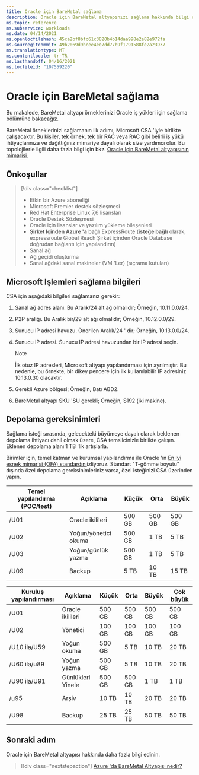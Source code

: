 ```yaml
---
title: Oracle için BareMetal sağlama
description: Oracle için BareMetal altyapınızı sağlama hakkında bilgi edinin.
ms.topic: reference
ms.subservice: workloads
ms.date: 04/14/2021
ms.openlocfilehash: 45ca2bf8bfc61c3820b4b14daa998e2e82e972fa
ms.sourcegitcommit: 49b2069d9bcee4ee7dd77b9f1791588fe2a23937
ms.translationtype: MT
ms.contentlocale: tr-TR
ms.lasthandoff: 04/16/2021
ms.locfileid: "107559220"
---
```

# <a name="provision-baremetal-for-oracle"></a>Oracle için BareMetal sağlama

Bu makalede, BareMetal altyapı örneklerinizi Oracle iş yükleri için sağlama bölümüne bakacağız. 

BareMetal örneklerinizi sağlamanın ilk adımı, Microsoft CSA 'iyle birlikte çalışacaktır. Bu kişiler, tek örnek, tek bir RAC veya RAC gibi belirli iş yükü ihtiyaçlarınıza ve dağıttığınız mimariye dayalı olarak size yardımcı olur. Bu topolojilerle ilgili daha fazla bilgi için bkz. [Oracle Için BareMetal altyapısının mimarisi](oracle-baremetal-architecture.md).

## <a name="prerequisites"></a>Önkoşullar

> [!div class="checklist"]
> * Etkin bir Azure aboneliği
> * Microsoft Premier destek sözleşmesi
> * Red Hat Enterprise Linux 7,6 lisansları
> * Oracle Destek Sözleşmesi 
> * Oracle için lisanslar ve yazılım yükleme bileşenleri
> * **Şirket Içinden Azure 'a** bağlı ExpressRoute (**isteğe bağlı** olarak, expressroute Global Reach Şirket içinden Oracle Database doğrudan bağlantı için yapılandırın)   
> * Sanal ağ
> * Ağ geçidi oluşturma
> * Sanal ağdaki sanal makineler (VM 'Ler) (sıçrama kutuları)

## <a name="information-to-provide-microsoft-operations"></a>Microsoft Işlemleri sağlama bilgileri

CSA için aşağıdaki bilgileri sağlamanız gerekir:

1. Sanal ağ adres alanı. Bu Aralık/24 alt ağ olmalıdır; Örneğin, 10.11.0.0/24.
2. P2P aralığı. Bu Aralık bir/29 alt ağı olmalıdır; Örneğin, 10.12.0.0/29.
3. Sunucu IP adresi havuzu. Önerilen Aralık/24 ' dir; Örneğin, 10.13.0.0/24.
4. Sunucu IP adresi. Sunucu IP adresi havuzundan bir IP adresi seçin.

    > [!Note] 
    > İlk otuz IP adresleri, Microsoft altyapı yapılandırması için ayrılmıştır. Bu nedenle, bu örnekte, bir dikey pencere için ilk kullanılabilir IP adresiniz 10.13.0.30 olacaktır.

5. Gerekli Azure bölgesi; Örneğin, Batı ABD2.
6. BareMetal altyapı SKU 'SU gerekli; Örneğin, S192 (iki makine).

## <a name="storage-requirements"></a>Depolama gereksinimleri

Sağlama isteği sırasında, gelecekteki büyümeye dayalı olarak beklenen depolama ihtiyacı dahil olmak üzere, CSA temsilcinizle birlikte çalışın. Eklenen depolama alanı 1 TB 'lik artışlarla.

Birimler için, temel katman ve kurumsal yapılandırma ile Oracle 'ın [En Iyi esnek mimarisi (OFA) standardını](https://docs.oracle.com/en/database/oracle/oracle-database/19/ladbi/about-the-optimal-flexible-architecture-standard.html#GUID-6619CDB7-9667-426E-8471-5A996707D093)izliyoruz. Standart "T-gömme boyutu" dışında özel depolama gereksinimleriniz varsa, özel isteğinizi CSA üzerinden yapın.

| Temel yapılandırma (POC/test) | Açıklama | Küçük | Orta | Büyük |
| --- | --- | --- | --- | --- |
| /U01 | Oracle ikilileri | 500 GB | 500 GB | 500 GB |
| /U02 | Yoğun/yönetici okuma | 500 GB | 1 TB | 5 TB |
| /U03 | Yoğun/günlük yazma | 500 GB | 1 TB | 5 TB |
| /U09 | Backup | 5 TB | 10 TB | 15 TB |

| Kuruluş yapılandırması | Açıklama | Küçük | Orta | Büyük | Çok büyük |
| --- | --- | --- | --- | --- | --- |
| /U01 | Oracle ikilileri | 500 GB | 500 GB | 500 GB | 500 GB |
| /U02 | Yönetici | 100 GB | 100 GB | 100 GB | 100 GB |
| /U10 ila/U59 | Yoğun okuma | 500 GB | 5 TB | 10 TB | 20 TB |
| /U60 ila/u89 | Yoğun yazma | 500 GB | 5 TB | 10 TB | 20 TB |
| /U90 ila/U91 | Günlükleri Yinele | 500 GB | 500 GB | 1 TB | 1 TB |
| /u95 | Arşiv | 10 TB | 10 TB | 20 TB | 20 TB |
| /U98 | Backup | 25 TB | 25 TB | 50 TB | 50 TB |

## <a name="next-step"></a>Sonraki adım

Oracle için BareMetal altyapısı hakkında daha fazla bilgi edinin.

> [!div class="nextstepaction"]
> [Azure 'da BareMetal Altyapısı nedir?](../../concepts-baremetal-infrastructure-overview.md)
